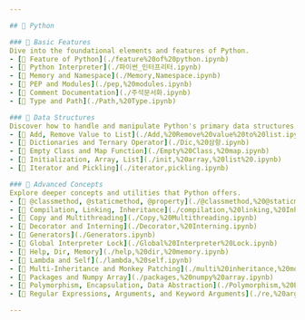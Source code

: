 ```yaml
---

## 🐍 Python

### 📘 Basic Features
Dive into the foundational elements and features of Python.
- [🔗 Feature of Python](./feature%20of%20python.ipynb)
- [🔗 Python Interpreter](./파이썬_인터프리터.ipynb)
- [🔗 Memory and Namespace](./Memory,Namespace.ipynb)
- [🔗 PEP and Modules](./pep,%20modules.ipynb)
- [🔗 Comment Documentation](./주석문서화.ipynb)
- [🔗 Type and Path](./Path,%20Type.ipynb)

### 📘 Data Structures
Discover how to handle and manipulate Python's primary data structures.
- [🔗 Add, Remove Value to List](./Add,%20Remove%20value%20to%20list.ipynb)
- [🔗 Dictionaries and Ternary Operator](./Dic,%20삼항.ipynb)
- [🔗 Empty Class and Map Function](./Empty%20Class,%20map.ipynb)
- [🔗 Initialization, Array, List](./init,%20array,%20list%20.ipynb)
- [🔗 Iterator and Pickling](./iterator,pickling.ipynb)

### 📘 Advanced Concepts
Explore deeper concepts and utilities that Python offers.
- [🔗 @classmethod, @staticmethod, @property](./@classmethod,%20@staticmethod,%20@property.ipynb)
- [🔗 Compilation, Linking, Inheritance](./compilation,%20linking,%20Inheritance.ipynb)
- [🔗 Copy and Multithreading](./Copy,%20Multithreading.ipynb)
- [🔗 Decorator and Interning](./Decorator,%20Interning.ipynb)
- [🔗 Generators](./Generators.ipynb)
- [🔗 Global Interpreter Lock](./Global%20Interpreter%20Lock.ipynb)
- [🔗 Help, Dir, Memory](./help,%20dir,%20memory.ipynb)
- [🔗 Lambda and Self](./lambda,%20self.ipynb)
- [🔗 Multi-Inheritance and Monkey Patching](./multi%20inheritance,%20monkey%20patching.ipynb)
- [🔗 Packages and Numpy Array](./packages,%20numpy%20array.ipynb)
- [🔗 Polymorphism, Encapsulation, Data Abstraction](./Polymorphism,%20Encapsulation,%20Data%20abstraction.ipynb)
- [🔗 Regular Expressions, Arguments, and Keyword Arguments](./re,%20arg,%20kwarg.ipynb)

---
```


